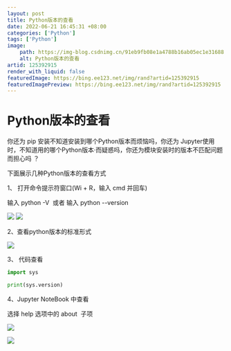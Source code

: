 ```yaml
---
layout: post
title: Python版本的查看
date: 2022-06-21 16:45:31 +08:00
categories: ['Python']
tags: ['Python']
image:
    path: https://img-blog.csdnimg.cn/91eb9fb08e1a4788b16ab05ec1e31688.jpeg?x-oss-process=image/resize,m_fixed,h_150
    alt: Python版本的查看
artid: 125392915
render_with_liquid: false
featuredImage: https://bing.ee123.net/img/rand?artid=125392915
featuredImagePreview: https://bing.ee123.net/img/rand?artid=125392915
---
```


# Python版本的查看

你还为 pip 安装不知道安装到哪个Python版本而烦恼吗，你还为 Jupyter使用时，不知道用的哪个Python版本·而疑惑吗，你还为模块安装时的版本不匹配问题而担心吗 ？

下面展示几种Python版本的查看方式

1、 打开命令提示符窗口(Wi + R，输入 cmd 并回车)

输入 python -V  或者 输入 python --version

![](https://i-blog.csdnimg.cn/blog_migrate/a74c48d5b47c63276254252077f618a8.jpeg)
![](https://i-blog.csdnimg.cn/blog_migrate/0cd0278afaca77a78d5860bbe7efa8ce.jpeg)

2、查看python版本的标准形式

![](https://i-blog.csdnimg.cn/blog_migrate/80cfb21f2c6f75505e5c1cf32e310e4c.jpeg)

3、 代码查看

```python
import sys

print(sys.version)
```

4、Jupyter NoteBook 中查看

选择 help 选项中的 about  子项

![](https://i-blog.csdnimg.cn/blog_migrate/cebc0a23f09b62210dce389e77509df2.jpeg)

![](https://i-blog.csdnimg.cn/blog_migrate/ca4e7bcb8a7d650995576597dc52df51.jpeg)